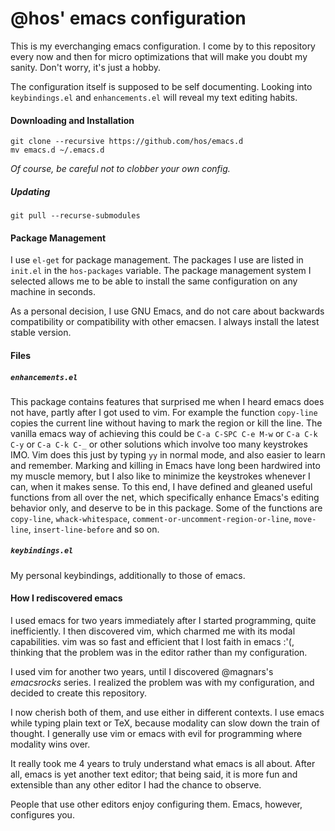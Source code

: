# @hos' emacs configuration

This is my everchanging emacs configuration. I come by to this repository
every now and then for micro optimizations that will make you
doubt my sanity. Don't worry, it's just a hobby.

The configuration itself is supposed to be self documenting. Looking into
`keybindings.el` and `enhancements.el` will reveal my text editing habits.

#### Downloading and Installation

    git clone --recursive https://github.com/hos/emacs.d
    mv emacs.d ~/.emacs.d

*Of course, be careful not to clobber your own config.*

##### Updating

    git pull --recurse-submodules

#### Package Management

I use `el-get` for package management. The packages I use are listed in
`init.el` in the `hos-packages` variable.
The package management system I selected allows me
to be able to install the same configuration on any machine in seconds.

As a personal decision, I use GNU Emacs, and do not care about backwards
compatibility or compatibility with other emacsen. I always install the latest
stable version.

#### Files
##### `enhancements.el`

This package contains features that surprised me when I heard emacs does not
have, partly after I got used to vim. For example the function `copy-line`
copies the current line without having to mark the region or kill the line.
The vanilla emacs way
of achieving this could be `C-a C-SPC C-e M-w` or `C-a C-k C-y` or `C-a C-k C-_`
or other solutions which involve too many keystrokes IMO. Vim does this just by
typing `yy` in normal mode, and also easier to learn and remember. Marking and
killing in Emacs have long been hardwired into my muscle memory, but I also like
to minimize the keystrokes whenever I can, when it makes sense. To this end, I
have defined and gleaned useful functions from all over the net, which
specifically enhance Emacs's editing behavior only, and deserve to be in this
package. Some of the functions are `copy-line`, `whack-whitespace`,
`comment-or-uncomment-region-or-line`, `move-line`, `insert-line-before` and so
on.

##### `keybindings.el`

My personal keybindings, additionally to those of emacs.

#### How I rediscovered emacs

I used emacs for two years immediately after I started programming, quite
inefficiently. I then discovered vim, which charmed me with its modal
capabilities. vim was so fast and efficient that I lost faith in emacs :'(, thinking
that the problem was in the editor rather than my configuration.

I used vim for another two years, until I discovered @magnars's *emacsrocks*
series. I realized the problem was with my configuration, and decided to create
this repository.

I now cherish both of them, and use either in different contexts. I use emacs while typing
plain text or TeX, because modality can slow down the train of thought. I
generally use vim or emacs with evil for programming where modality wins over.

It really took me 4 years to truly understand what emacs is all about. After
all, emacs is yet another text editor; that being said, it is more fun and extensible
than any other editor I had the chance to observe.

People that use other editors enjoy configuring them. Emacs, however, configures you.
